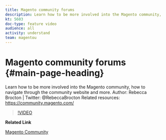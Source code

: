```yaml
---
title: Magento community forums
description: Learn how to be more involved into the Magento community, how to navigate through the community website and more. 
kt: 5603
doc-type: feature video
audience: all
activity: understand
team: magentou
---
```


# Magento community forums {#main-page-heading}

Learn how to be more involved into the Magento community, how to navigate through the community website and more. 
Author: Rebecca Brocton | Twitter: @RebeccaBrocton Related resources: https://community.magento.com/

>[!VIDEO](https://video.tv.adobe.com/v/35815)

**Related Link**

[Magento Community](https://community.magento.com/)
